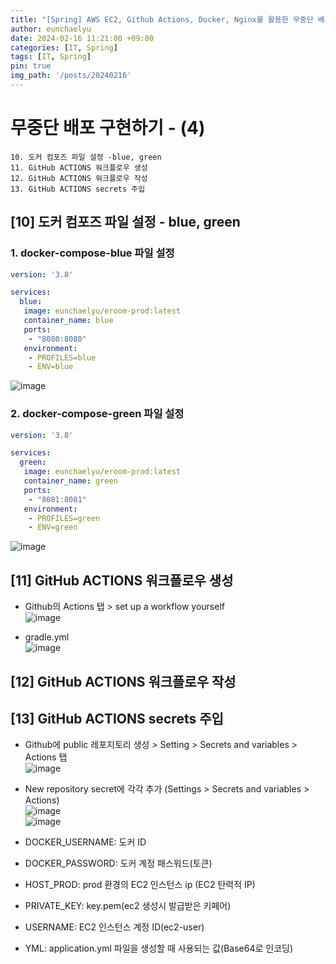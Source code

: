 ```yaml
---
title: "[Spring] AWS EC2, Github Actions, Docker, Nginx를 활용한 무중단 배포(4)"
author: eunchaelyu
date: 2024-02-16 11:21:00 +09:00
categories: [IT, Spring]
tags: [IT, Spring]
pin: true
img_path: '/posts/20240216'
---
```


# 무중단 배포 구현하기 - (4)     
    10. 도커 컴포즈 파일 설정 -blue, green  
    11. GitHub ACTIONS 워크플로우 생성 
    12. GitHub ACTIONS 워크플로우 작성
    13. GitHub ACTIONS secrets 주입

## [10] 도커 컴포즈 파일 설정 - blue, green      

### 1. docker-compose-blue 파일 설정
```docker-compose-blue.yml
version: '3.8'

services:
  blue:
   image: eunchaelyu/eroom-prod:latest
   container_name: blue
   ports:
    - "8080:8080"
   environment:
    - PROFILES=blue
    - ENV=blue
```
![image](https://github.com/eunchaelyu/eunchaelyu.github.io/assets/119996957/7408e414-f1cf-47d8-a042-71b5ea8ea765)

### 2. docker-compose-green 파일 설정
```docker-compose-green.yml
version: '3.8'

services:
  green:
   image: eunchaelyu/eroom-prod:latest
   container_name: green
   ports:
    - "8081:8081"
   environment:
    - PROFILES=green
    - ENV=green
```
![image](https://github.com/eunchaelyu/eunchaelyu.github.io/assets/119996957/72c846e9-a48f-455f-898e-29c6f9870626)

  
## [11] GitHub ACTIONS 워크플로우 생성       
- Github의 Actions 탭 > set up a workflow yourself      
![image](https://github.com/eunchaelyu/eunchaelyu.github.io/assets/119996957/126dd3e2-1e0c-48a2-a222-a6b399eaad7b)        

- gradle.yml            
![image](https://github.com/eunchaelyu/eunchaelyu.github.io/assets/119996957/7ef4f4e6-32e7-4afd-b1ad-660058400d37)        


## [12] GitHub ACTIONS 워크플로우 작성










    
## [13] GitHub ACTIONS secrets 주입    
- Github에 public 레포지토리 생성 > Setting > Secrets and variables > Actions 탭       
![image](https://github.com/eunchaelyu/eunchaelyu.github.io/assets/119996957/8ebe5c94-ccb2-40d2-b641-b023ab25dd89)    
    
- New repository secret에 각각 추가 (Settings > Secrets and variables > Actions)        
![image](https://github.com/eunchaelyu/eunchaelyu.github.io/assets/119996957/eaf7c92e-3170-407b-a096-3655dad36df9)    
![image](https://github.com/eunchaelyu/eunchaelyu.github.io/assets/119996957/43287c49-b8ed-46fd-9375-568b316f79f6)    

-  DOCKER_USERNAME: 도커 ID    
-  DOCKER_PASSWORD: 도커 계정 패스워드(토큰)    
-  HOST_PROD: prod 환경의 EC2 인스턴스 ip (EC2 탄력적 IP)    
-  PRIVATE_KEY: key.pem(ec2 생성시 발급받은 키페어)    
-  USERNAME: EC2 인스턴스 계정 ID(ec2-user)    
-  YML: application.yml 파일을 생성할 때 사용되는 값(Base64로 인코딩)    




